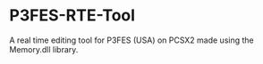 # P3FES-RTE-Tool
A real time editing tool for P3FES (USA) on PCSX2 made using the Memory.dll library.
